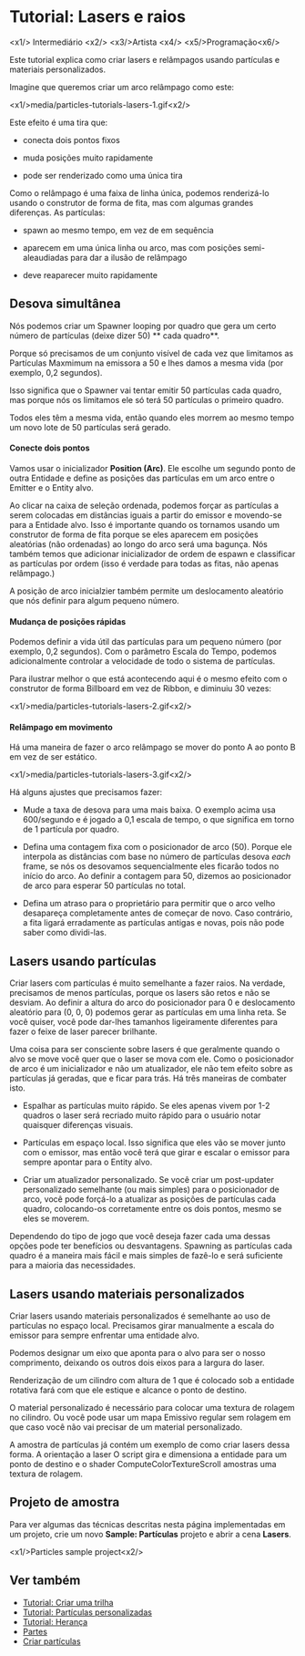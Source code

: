 # Tutorial: Lasers e raios

<x1\/> Intermediário <x2\/>
<x3\/>Artista <x4\/>
<x5\/>Programação<x6\/>

Este tutorial explica como criar lasers e relâmpagos usando partículas e materiais personalizados.

Imagine que queremos criar um arco relâmpago como este:

<x1\/>media\/particles-tutorials-lasers-1.gif<x2\/>

Este efeito é uma tira que:

* conecta dois pontos fixos

* muda posições muito rapidamente

* pode ser renderizado como uma única tira

Como o relâmpago é uma faixa de linha única, podemos renderizá-lo usando o construtor de forma de fita, mas com algumas grandes diferenças. As partículas:

* spawn ao mesmo tempo, em vez de em sequência

* aparecem em uma única linha ou arco, mas com posições semi-aleaudiadas para dar a ilusão de relâmpago

* deve reaparecer muito rapidamente

## Desova simultânea

Nós podemos criar um Spawner looping por quadro que gera um certo número de partículas (deixe dizer 50) ** cada quadro**.

Porque só precisamos de um conjunto visível de cada vez que limitamos as Partículas Maxmimum na emissora a 50 e lhes damos a mesma vida (por exemplo, 0,2 segundos).

Isso significa que o Spawner vai tentar emitir 50 partículas cada quadro, mas porque nós os limitamos ele só terá 50 partículas o primeiro quadro.

Todos eles têm a mesma vida, então quando eles morrem ao mesmo tempo um novo lote de 50 partículas será gerado.

#### Conecte dois pontos

Vamos usar o inicializador **Position (Arc)**. Ele escolhe um segundo ponto de outra Entidade e define as posições das partículas em um arco entre o Emitter e o Entity alvo.

Ao clicar na caixa de seleção ordenada, podemos forçar as partículas a serem colocadas em distâncias iguais a partir do emissor e movendo-se para a Entidade alvo.
Isso é importante quando os tornamos usando um construtor de forma de fita porque se eles aparecem em posições aleatórias (não ordenadas) ao longo do arco será uma bagunça.
Nós também temos que adicionar inicializador de ordem de espawn e classificar as partículas por ordem (isso é verdade para todas as fitas, não apenas relâmpago.)

A posição de arco inicialzier também permite um deslocamento aleatório que nós definir para algum pequeno número.

#### Mudança de posições rápidas

Podemos definir a vida útil das partículas para um pequeno número (por exemplo, 0,2 segundos). Com o parâmetro Escala do Tempo, podemos adicionalmente controlar a velocidade de todo o sistema de partículas.

Para ilustrar melhor o que está acontecendo aqui é o mesmo efeito com o construtor de forma Billboard em vez de Ribbon, e diminuiu 30 vezes:

<x1\/>media\/particles-tutorials-lasers-2.gif<x2\/>

#### Relâmpago em movimento

Há uma maneira de fazer o arco relâmpago se mover do ponto A ao ponto B em vez de ser estático.

<x1\/>media\/particles-tutorials-lasers-3.gif<x2\/>

Há alguns ajustes que precisamos fazer:

* Mude a taxa de desova para uma mais baixa. O exemplo acima usa 600\/segundo e é jogado a 0,1 escala de tempo, o que significa em torno de 1 partícula por quadro.

* Defina uma contagem fixa com o posicionador de arco (50). Porque ele interpola as distâncias com base no número de partículas desova *each* frame, se nós os desovamos sequencialmente eles ficarão todos no início do arco. Ao definir a contagem para 50, dizemos ao posicionador de arco para esperar 50 partículas no total.

* Defina um atraso para o proprietário para permitir que o arco velho desapareça completamente antes de começar de novo. Caso contrário, a fita ligará erradamente as partículas antigas e novas, pois não pode saber como dividi-las.

## Lasers usando partículas

Criar lasers com partículas é muito semelhante a fazer raios. Na verdade, precisamos de menos partículas, porque os lasers são retos e não se desviam.
Ao definir a altura do arco do posicionador para 0 e deslocamento aleatório para (0, 0, 0) podemos gerar as partículas em uma linha reta. Se você quiser, você pode dar-lhes tamanhos ligeiramente diferentes para fazer o feixe de laser parecer brilhante.

Uma coisa para ser consciente sobre lasers é que geralmente quando o alvo se move você quer que o laser se mova com ele. Como o posicionador de arco é um inicializador e não um atualizador, ele não tem efeito sobre as partículas já geradas, que e ficar para trás. Há três maneiras de combater isto.

* Espalhar as partículas muito rápido. Se eles apenas vivem por 1-2 quadros o laser será recriado muito rápido para o usuário notar quaisquer diferenças visuais.

* Partículas em espaço local. Isso significa que eles vão se mover junto com o emissor, mas então você terá que girar e escalar o emissor para sempre apontar para o Entity alvo.

* Criar um atualizador personalizado. Se você criar um post-updater personalizado semelhante (ou mais simples) para o posicionador de arco, você pode forçá-lo a atualizar as posições de partículas cada quadro, colocando-os corretamente entre os dois pontos, mesmo se eles se moverem.

Dependendo do tipo de jogo que você deseja fazer cada uma dessas opções pode ter benefícios ou desvantagens. Spawning as partículas cada quadro é a maneira mais fácil e mais simples de fazê-lo e será suficiente para a maioria das necessidades.

## Lasers usando materiais personalizados

Criar lasers usando materiais personalizados é semelhante ao uso de partículas no espaço local. Precisamos girar manualmente a escala do emissor para sempre enfrentar uma entidade alvo.

Podemos designar um eixo que aponta para o alvo para ser o nosso comprimento, deixando os outros dois eixos para a largura do laser.

Renderização de um cilindro com altura de 1 que é colocado sob a entidade rotativa fará com que ele estique e alcance o ponto de destino.

O material personalizado é necessário para colocar uma textura de rolagem no cilindro. Ou você pode usar um mapa Emissivo regular sem rolagem em que caso você não vai precisar de um material personalizado.

A amostra de partículas já contém um exemplo de como criar lasers dessa forma. A orientação a laser O script gira e dimensiona a entidade para um ponto de destino e o shader ComputeColorTextureScroll amostras uma textura de rolagem.

## Projeto de amostra

Para ver algumas das técnicas descritas nesta página implementadas em um projeto, crie um novo **Sample: Partículas** projeto e abrir a cena **Lasers**.

<x1\/>Particles sample project<x2\/>

## Ver também

* [Tutorial: Criar uma trilha](create-a-trail.md)
* [Tutorial: Partículas personalizadas](custom-particles.md)
* [Tutorial: Herança](inheritance.md)
* [Partes](../index.md)
* [Criar partículas](../create-particles.md)